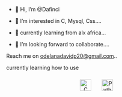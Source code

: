 - 👋 Hi, I’m @Dafinci

- 👀 I’m interested in C, Mysql, Css....
- 🌱 currently learning from alx africa...
- 💞️ I’m looking forward to collaborate....

Reach me on odelanadavidp20@gmail.com..


currently learning how to use 
###
<div align="center">
  <img src="https://cdn.jsdelivr.net/gh/devicons/devicon/icons/c/c-original.svg" height="30" alt="C logo" />
  <img width="20" />
  <img src="https://cdn.jsdelivr.net/gh/devicons/devicon/icons/python/python-original.svg" height="30" alt="Python logo" />
  <img width="20" />
  
</div>



###





<!-- Profile Views -->
<img align="left" src="https://komarev.com/ghpvc/?username=dafinci01&style=flat-square&color=blue" alt=""/>


###
